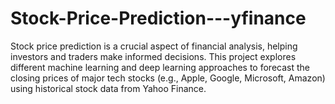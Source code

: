 # Stock-Price-Prediction---yfinance
Stock price prediction is a crucial aspect of financial analysis, helping investors and traders make informed decisions. This project explores different machine learning and deep learning approaches to forecast the closing prices of major tech stocks (e.g., Apple, Google, Microsoft, Amazon) using historical stock data from Yahoo Finance.
